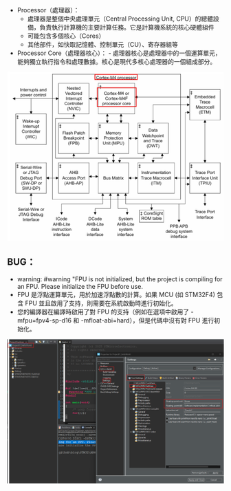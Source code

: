 -   Processor（處理器）：
    -   處理器是整個中央處理單元（Central Processing Unit, CPU）的總體設備，負責執行計算機的主要計算任務。它是計算機系統的核心硬體組件
    -   可能包含多個核心（Cores）
    -   其他部件，如快取記憶體、控制單元（CU）、寄存器組等
-   Processor Core（處理器核心）： - 處理器核心是處理器中的一個運算單元，能夠獨立執行指令和處理數據。核心是現代多核心處理器的一個組成部分。

![upgit_20250118_1737198053.png](https://raw.githubusercontent.com/kcwc1029/obsidian-upgit-image/main/2025/01/upgit_20250118_1737198053.png)

## BUG：

-   warning: #warning "FPU is not initialized, but the project is compiling for an FPU. Please initialize the FPU before use.
-   FPU 是浮點運算單元，用於加速浮點數的計算。如果 MCU (如 STM32F4) 包含 FPU 並且啟用了支持，則需要在系統啟動時進行初始化。
-   您的編譯器在編譯時啟用了對 FPU 的支持（例如在選項中啟用了 -mfpu=fpv4-sp-d16 和 -mfloat-abi=hard），但是代碼中沒有對 FPU 進行初始化。

![upgit_20250118_1737201619.png](https://raw.githubusercontent.com/kcwc1029/obsidian-upgit-image/main/2025/01/upgit_20250118_1737201619.png)
